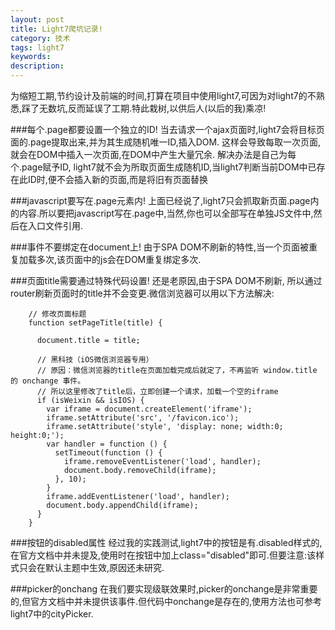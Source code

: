 ```yaml
---
layout: post
title: Light7爬坑记录!
category: 技术
tags: light7
keywords:
description:
---
```


为缩短工期,节约设计及前端的时间,打算在项目中使用light7,可因为对light7的不熟悉,踩了无数坑,反而延误了工期.特此栽树,以供后人(以后的我)乘凉!

###每个.page都要设置一个独立的ID!
当去请求一个ajax页面时,light7会将目标页面的.page提取出来,并为其生成随机唯一ID,插入DOM.
这样会导致每取一次页面,就会在DOM中插入一次页面,在DOM中产生大量冗余.
解决办法是自己为每个.page赋予ID,
light7就不会为所取页面生成随机ID,当light7判断当前DOM中已存在此ID时,便不会插入新的页面,而是将旧有页面替换

###javascript要写在.page元素内!
上面已经说了,light7只会抓取新页面.page内的内容.所以要把javascript写在.page中,当然,你也可以全部写在单独JS文件中,然后在入口文件引用.

###事件不要绑定在document上!
由于SPA DOM不刷新的特性,当一个页面被重复加载多次,该页面中的js会在DOM重复绑定多次.

###页面title需要通过特殊代码设置!
还是老原因,由于SPA DOM不刷新, 所以通过router刷新页面时的title并不会变更.微信浏览器可以用以下方法解决:

```
    // 修改页面标题
    function setPageTitle(title) {

      document.title = title;

      // 黑科技（iOS微信浏览器专用）
      // 原因：微信浏览器的title在页面加载完成后就定了，不再监听 window.title 的 onchange 事件。
      // 所以这里修改了title后，立即创建一个请求，加载一个空的iframe
      if (isWeixin && isIOS) {
        var iframe = document.createElement('iframe');
        iframe.setAttribute('src', '/favicon.ico');
        iframe.setAttribute('style', 'display: none; width:0; height:0;');
        var handler = function () {
          setTimeout(function () {
            iframe.removeEventListener('load', handler);
            document.body.removeChild(iframe);
          }, 10);
        }
        iframe.addEventListener('load', handler);
        document.body.appendChild(iframe);
      }
    }
```

###按钮的disabled属性
经过我的实践测试,light7中的按钮是有.disabled样式的,在官方文档中并未提及,使用时在按钮中加上class="disabled"即可.但要注意:该样式只会在默认主题中生效,原因还未研究.

###picker的onchang
在我们要实现级联效果时,picker的onchange是非常重要的,但官方文档中并未提供该事件.但代码中onchange是存在的,使用方法也可参考light7中的cityPicker.
